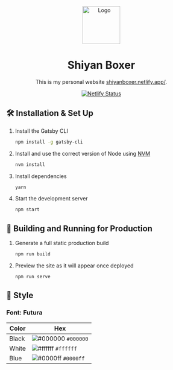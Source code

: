 <div align="center">
  <img alt="Logo" src="https://raw.githubusercontent.com/shiyanboxer/personal-website/master/src/images/logo.png" width="100" />
</div>
<h1 align="center">
  Shiyan Boxer
</h1>
<body>
<p align="center">
  This is my personal website <a href="https://shiyanboxer.netlify.app/" target="_blank">shiyanboxer.netlify.app/</a>.
</p>
<p align="center">
  <a href="https://app.netlify.com/sites/shiyanboxer2/deploys" target="_blank">
    <img src="https://api.netlify.com/api/v1/badges/40d146f1-4b4a-4a8b-b9e5-64cd1c24e592/deploy-status" alt="Netlify Status" />
  </a>
</p>

## 🛠 Installation & Set Up

1. Install the Gatsby CLI

   ```sh
   npm install -g gatsby-cli
   ```

2. Install and use the correct version of Node using [NVM](https://github.com/nvm-sh/nvm)

   ```sh
   nvm install
   ```

3. Install dependencies

   ```sh
   yarn
   ```

4. Start the development server

   ```sh
   npm start
   ```

## 🚀 Building and Running for Production

1. Generate a full static production build

   ```sh
   npm run build
   ```

1. Preview the site as it will appear once deployed

   ```sh
   npm run serve
   ```

## 🎨 Style
### Font: Futura

| Color          | Hex                                                                |
| -------------- | ------------------------------------------------------------------ |
| Black          | ![#000000](https://via.placeholder.com/10/000000?text=+) `#000000` |
| White          | ![#ffffff](https://via.placeholder.com/10/ffffff?text=+) `#ffffff` |
| Blue           | ![#0000ff](https://via.placeholder.com/10/0000ff?text=+) `#0000ff` |
